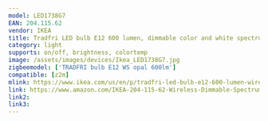 ```yaml
---
model: LED1738G7
EAN: 204.115.62
vendor: IKEA
title: Tradfri LED bulb E12 600 lumen, dimmable color and white spectrum opal
category: light
supports: on/off, brightness, colortemp
image: /assets/images/devices/Ikea_LED1738G7.jpg
zigbeemodel: ['TRADFRI bulb E12 WS opal 600lm']
compatible: [z2m]
mlink: https://www.ikea.com/us/en/p/tradfri-led-bulb-e12-600-lumen-wireless-dimmable-color-and-white-spectrum-opal-30411566/
link: https://www.amazon.com/IKEA-204-115-62-Wireless-Dimmable-Spectrum/dp/B07KM993VV
link2: 
link3: 
---
```

